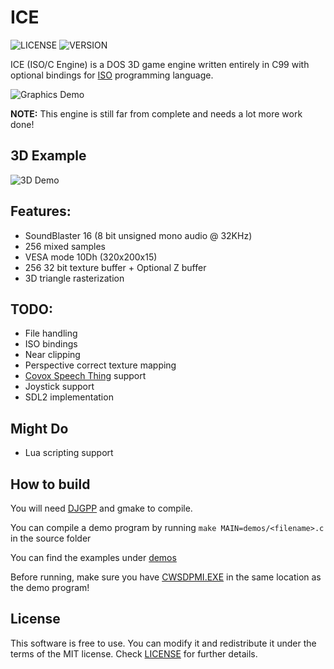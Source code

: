# ICE
![LICENSE](https://img.shields.io/badge/LICENSE-MIT-green.svg) ![VERSION](https://img.shields.io/badge/BUILD-3-blue)

ICE (ISO/C Engine) is a DOS 3D game engine written entirely in C99 with optional bindings for [ISO](https://github.com/0x1ED1CE/ISO) programming language.

![Graphics Demo](https://i.imgur.com/NrV2MBO.png)

**NOTE:** This engine is still far from complete and needs a lot more work done!

## 3D Example
![3D Demo](https://i.imgur.com/J9VvXu9.gif)

## Features:
- SoundBlaster 16 (8 bit unsigned mono audio @ 32KHz)
- 256 mixed samples
- VESA mode 10Dh (320x200x15)
- 256 32 bit texture buffer + Optional Z buffer
- 3D triangle rasterization

## TODO:
- File handling
- ISO bindings
- Near clipping
- Perspective correct texture mapping
- [Covox Speech Thing](https://en.wikipedia.org/wiki/Covox_Speech_Thing) support
- Joystick support
- SDL2 implementation

## Might Do
- Lua scripting support

## How to build
You will need [DJGPP](https://github.com/andrewwutw/build-djgpp) and gmake to compile.

You can compile a demo program by running ``make MAIN=demos/<filename>.c`` in the source folder

You can find the examples under [demos](src/demos)

Before running, make sure you have [CWSDPMI.EXE](http://sandmann.dotster.com/cwsdpmi/) in the same location as the demo program!

## License
This software is free to use. You can modify it and redistribute it under the terms of the 
MIT license. Check [LICENSE](LICENSE) for further details.
